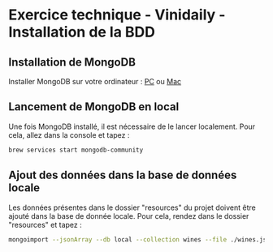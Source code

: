 # Exercice technique - Vinidaily - Installation de la BDD

## Installation de MongoDB

Installer MongoDB sur votre ordinateur : [PC](https://welovedevs.com/fr/articles/mongodb-windows/) ou [Mac](https://welovedevs.com/fr/articles/mongodb-mac/)

## Lancement de MongoDB en local

Une fois MongoDB installé, il est nécessaire de le lancer localement. Pour cela, allez dans la console et tapez :

```bash
brew services start mongodb-community
```

## Ajout des données dans la base de données locale

Les données présentes dans le dossier "resources" du projet doivent être ajouté dans la base de donnée locale. Pour cela, rendez dans le dossier "resources" et tapez :

```bash
mongoimport --jsonArray --db local --collection wines --file ./wines.json
```
